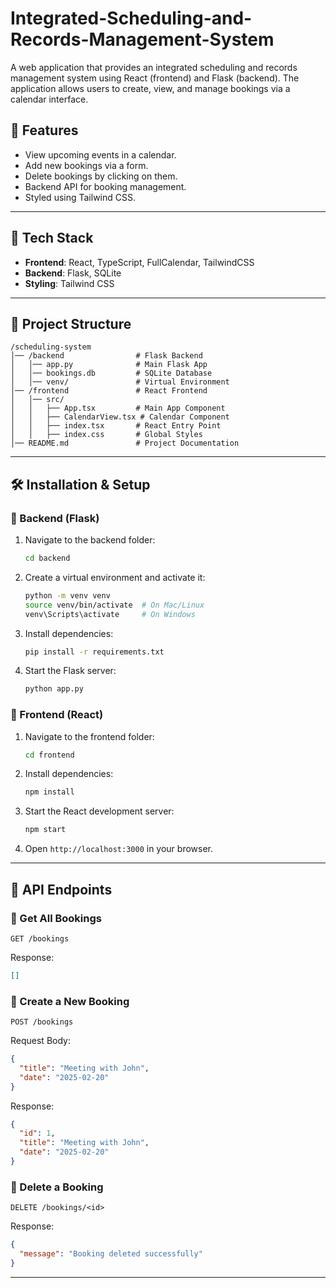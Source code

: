 # Integrated-Scheduling-and-Records-Management-System
A web application that provides an integrated scheduling and records management system using React (frontend) and Flask (backend). The application allows users to create, view, and manage bookings via a calendar interface.

## 📌 Features

- View upcoming events in a calendar.
- Add new bookings via a form.
- Delete bookings by clicking on them.
- Backend API for booking management.
- Styled using Tailwind CSS.

---

## 🚀 Tech Stack

- **Frontend**: React, TypeScript, FullCalendar, TailwindCSS
- **Backend**: Flask, SQLite
- **Styling**: Tailwind CSS

---

## 📂 Project Structure

```
/scheduling-system
│── /backend                # Flask Backend
│   │── app.py              # Main Flask App
│   │── bookings.db         # SQLite Database
│   │── venv/               # Virtual Environment
│── /frontend               # React Frontend
│   │── src/
│   │   ├── App.tsx         # Main App Component
│   │   ├── CalendarView.tsx # Calendar Component
│   │   ├── index.tsx       # React Entry Point
│   │   ├── index.css       # Global Styles
│── README.md               # Project Documentation
```

---

## 🛠️ Installation & Setup

### 🔹 Backend (Flask)

1. Navigate to the backend folder:
   ```sh
   cd backend
   ```
2. Create a virtual environment and activate it:
   ```sh
   python -m venv venv
   source venv/bin/activate  # On Mac/Linux
   venv\Scripts\activate     # On Windows
   ```
3. Install dependencies:
   ```sh
   pip install -r requirements.txt
   ```
4. Start the Flask server:
   ```sh
   python app.py
   ```

### 🔹 Frontend (React)

1. Navigate to the frontend folder:
   ```sh
   cd frontend
   ```
2. Install dependencies:
   ```sh
   npm install
   ```
3. Start the React development server:
   ```sh
   npm start
   ```
4. Open `http://localhost:3000` in your browser.

---

## 📡 API Endpoints

### 🔹 Get All Bookings

```http
GET /bookings
```

Response:

```json
[]
```

### 🔹 Create a New Booking

```http
POST /bookings
```

Request Body:

```json
{
  "title": "Meeting with John",
  "date": "2025-02-20"
}
```

Response:

```json
{
  "id": 1,
  "title": "Meeting with John",
  "date": "2025-02-20"
}
```

### 🔹 Delete a Booking

```http
DELETE /bookings/<id>
```

Response:

```json
{
  "message": "Booking deleted successfully"
}
```

---
